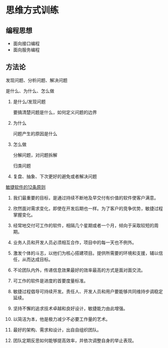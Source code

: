 # 思维方式训练

## 编程思想

* 面向接口编程
* 面向服务编程

## 方法论

发现问题、分析问题、解决问题

是什么、为什么、怎么做

1. 是什么/发现问题

    要搞清楚问题是什么，如何定义问题的边界

2. 为什么

    问题产生的原因是什么

3. 怎么做

    分解问题，对问题拆解

    归类问题

4. 复盘、抽象、下次更好的避免或者解决问题

[敏捷软件的12条原则](http://agilemanifesto.org/iso/zhchs/principles.html)

1. 我们最重要的目标，是通过持续不断地及早交付有价值的软件使客户满意。

2. 欣然面对需求变化，即使在开发后期也一样。为了客户的竞争优势，敏捷过程掌握变化。

3. 经常地交付可工作的软件，相隔几个星期或者一个月，倾向于采取较短的周期。

4. 业务人员和开发人员必须相互合作，项目中的每一天也不例外。

5. 激发个体的斗志，以他们为核心搭建项目。提供所需要的环境和支援，辅以信任，从而达成目标。

6. 不论团队内外，传递信息效果最好的效率最高的方式是面对面交流。

7. 可工作的软件是进度的首要度量标准。

8. 敏捷过程倡导可持续开发。责任人、开发人员和用户要能够共同维持步调稳定延续。

9. 坚持不懈的追求技术卓越和良好设计，敏捷能力由此增强。

10. 以简洁为本，他是极力减少不必要工作量的艺术。

11. 最好的架构、需求和设计，出自自组织团队。

12. 团队定期反思如何能够提高效率，并依次调整自身的举止表现。